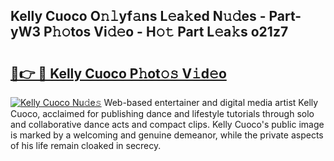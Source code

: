 ## Kelly Cuoco O𝚗𝚕yf𝚊ns L𝚎a𝚔ed N𝚞𝚍es - Part-yW3 P𝚑𝚘tos Vi𝚍𝚎o - H𝚘𝚝 Part L𝚎a𝚔s o21z7

# <h2><a href="http://kf8h1nt.oniu.top/?m=Kelly+Cuoco">🔗👉 🔴 Kelly Cuoco P𝚑ot𝚘𝚜 V𝚒d𝚎o</a></h2>

[![Kelly Cuoco Nu𝚍e𝚜](https://i.imgur.com/0qMVB7G.gif)](http://kf8h1nt.oniu.top/?m=Kelly+Cuoco)
Web-based entertainer and digital media artist Kelly Cuoco, acclaimed for publishing dance and lifestyle tutorials through solo and collaborative dance acts and compact clips. Kelly Cuoco's public image is marked by a welcoming and genuine demeanor, while the private aspects of his life remain cloaked in secrecy.  
